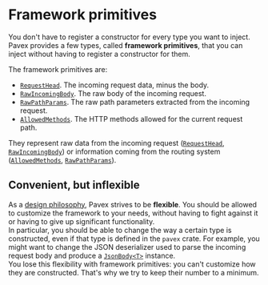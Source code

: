 # Framework primitives

You don't have to register a constructor for every type you want to inject.  
Pavex provides a few types, called **framework primitives**, that you can inject
without having to register a constructor for them.

The framework primitives are:

- [`RequestHead`][RequestHead]. The incoming request data, minus the body.
- [`RawIncomingBody`][RawIncomingBody]. The raw body of the incoming request.
- [`RawPathParams`][RawPathParams]. The raw path parameters extracted from the incoming request.
- [`AllowedMethods`][AllowedMethods]. The HTTP methods allowed for the current request path.

They represent raw data from the incoming request ([`RequestHead`][RequestHead], [`RawIncomingBody`][RawIncomingBody])
or information coming from the routing system ([`AllowedMethods`][AllowedMethods], [`RawPathParams`][RawPathParams]).

## Convenient, but inflexible

As a [design philosophy](../../../overview/why_pavex.md), Pavex strives to be **flexible**.
You should be allowed to customize the framework to your needs, without having to fight against it
or having to give up significant functionality.  
In particular, you should be able to change the way a certain type is constructed, even if that
type is defined in the `pavex` crate. For example, you might want to change the JSON deserializer used to parse the incoming request body
and produce a [`JsonBody<T>`][JsonBody] instance.  
You lose this flexibility with framework primitives: you can't customize how they are constructed.
That's why we try to keep their number to a minimum.

[RequestHead]: ../../../api_reference/pavex/request/struct.RequestHead.html
[RawPathParams]: ../../../api_reference/pavex/request/path/struct.RawPathParams.html
[AllowedMethods]: ../../../api_reference/pavex/router/enum.AllowedMethods.html
[RawIncomingBody]: ../../../api_reference/pavex/request/body/struct.RawIncomingBody.html
[JsonBody]: ../../../api_reference/pavex/request/body/struct.JsonBody.html
